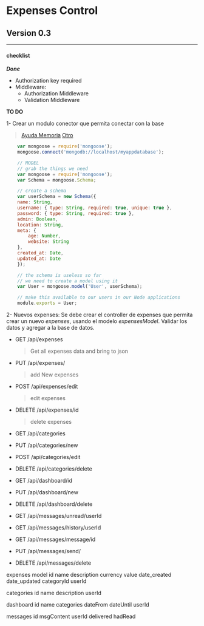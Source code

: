 # **Expenses Control**

## Version 0.3
---
#### checklist 
 **_Done_**
- Authorization key required
- Middleware: 
  - Authorization Middleware
  - Validation Middleware

**TO DO**            

1- Crear un modulo conector que permita conectar con la base

> [Ayuda Memoria](https://fernetjs.com/2012/08/buenos-amigos-nodejs-mongodb/)
> [Otro](https://scotch.io/tutorials/using-mongoosejs-in-node-js-and-mongodb-applications)

```Javascript
    var mongoose = require('mongoose');
    mongoose.connect('mongodb://localhost/myappdatabase');

    // MODEL 
    // grab the things we need
    var mongoose = require('mongoose');
    var Schema = mongoose.Schema;

    // create a schema
    var userSchema = new Schema({
    name: String,
    username: { type: String, required: true, unique: true },
    password: { type: String, required: true },
    admin: Boolean,
    location: String,
    meta: {
        age: Number,
        website: String
    },
    created_at: Date,
    updated_at: Date
    });

    // the schema is useless so far
    // we need to create a model using it
    var User = mongoose.model('User', userSchema);

    // make this available to our users in our Node applications
    module.exports = User;  
```


2- Nuevos expenses: Se debe crear el controller de expenses que permita crear un nuevo *expenses*, usando el modelo *expensesModel*. Validar los datos y agregar a la base de datos.


- GET /api/expenses
  > Get all expenses data and bring to json
- PUT /api/expenses/
  >  add New expenses
- POST /api/expenses/edit
  >  edit expenses
- DELETE /api/expenses/id
  >  delete expenses

- GET /api/categories
- PUT /api/categories/new
- POST /api/categories/edit
- DELETE /api/categories/delete

- GET /api/dashboard/id
- PUT /api/dashboard/new
- DELETE /api/dashboard/delete

- GET /api/messages/unread/userId
- GET /api/messages/history/userId
- GET /api/messages/message/id
- PUT /api/messages/send/
- DELETE /api/messages/delete


expenses model
    id
    name
    description
    currency
    value
    date_created
    date_updated
    categoryId
    userId

categories
    id
    name
    description
    userId

dashboard
    id
    name
    categories
    dateFrom
    dateUntil
    userId

messages
    id
    msgContent
    userId
    delivered
    hadRead

